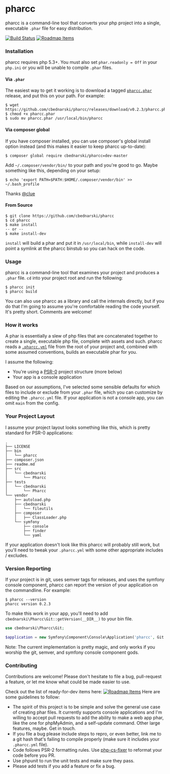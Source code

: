 # pharcc

pharcc is a command-line tool that converts your php project into a single, executable `.phar` file for easy distribution.

[![Build Status](https://travis-ci.org/cbednarski/pharcc.png?branch=master)](https://travis-ci.org/cbednarski/pharcc) [![Roadmap Items](https://badge.waffle.io/cbednarski/pharcc.png?label=ready)](https://waffle.io/cbednarski/pharcc)

### Installation

pharcc requires php 5.3+. You must also set `phar.readonly = Off` in your `php.ini` or you will be unable to compile `.phar` files.

#### Via `.phar`

The easiest way to get it working is to download a tagged [`pharcc.phar`](https://github.com/cbednarski/pharcc/releases) release, and put this on your path. For example:

    $ wget https://github.com/cbednarski/pharcc/releases/download/v0.2.3/pharcc.phar
    $ chmod +x pharcc.phar
    $ sudo mv pharcc.phar /usr/local/bin/pharcc

#### Via composer global

If you have composer installed, you can use composer's global install option instead (and this makes it easier to keep pharcc up-to-date):

    $ composer global require cbednarski/pharcc=dev-master

Add `~/.composer/vendor/bin/` to your path and you're good to go. Maybe something like this, depending on your setup:

    $ echo 'export PATH=$PATH:$HOME/.composer/vendor/bin' >> ~/.bash_profile

Thanks [@clue](https://github.com/clue)

#### From Source

    $ git clone https://github.com/cbednarski/pharcc
    $ cd pharcc
    $ make install
    -- or --
    $ make install-dev

`install` will build a phar and put it in `/usr/local/bin`, while `install-dev` will point a symlink at the pharcc binstub so you can hack on the code.

### Usage

pharcc is a command-line tool that examines your project and produces a `.phar` file. `cd` into your project root and run the following:

    $ pharcc init
    $ pharcc build

You can also use pharcc as a library and call the internals directly, but if you do that I'm going to assume you're comfortable reading the code yourself. It's pretty short. Comments are welcome!

### How it works

A phar is essentially a slew of php files that are concatenated together to create a single, executable php file, complete with assets and such. pharcc reads a [`.pharcc.yml`](https://github.com/cbednarski/pharcc/blob/master/src/cbednarski/Pharcc/Resources/pharcc.yml) file from the root of your project and, combined with some assumed conventions, builds an executable phar for you.

I assume the following:

- You're using a [PSR-0](https://github.com/php-fig/fig-standards/blob/master/accepted/PSR-0.md) project structure (more below)
- Your app is a console application

Based on our assumptions, I've selected some sensible defaults for which files to include or exclude from your `.phar` file, which you can customize by editing the `.pharcc.yml` file. If your application is not a console app, you can omit `main` from the config.

### Your Project Layout

I assume your project layout looks something like this, which is pretty standard for PSR-0 applications:

    .
    ├── LICENSE
    ├── bin
    │   └── pharcc
    ├── composer.json
    ├── readme.md
    ├── src
    │   └── cbednarski
    │       └── Pharcc
    ├── tests
    │   └── cbednarski
    │       └── Pharcc
    └── vendor
        ├── autoload.php
        ├── cbednarski
        │   └── fileutils
        ├── composer
        │   ├── ClassLoader.php
        └── symfony
            ├── console
            ├── finder
            └── yaml

If your application doesn't look like this pharcc will probably still work, but you'll need to tweak your `.pharcc.yml` with some other appropriate includes / excludes.

### Version Reporting

If your project is in git, uses semver tags for releases, and uses the symfony console component, pharcc can report the version of your application on the commandline. For example:

    $ pharcc --version
    pharcc version 0.2.3

To make this work in your app, you'll need to add `cbednarski\Pharcc\Git::getVersion(__DIR__)` to your bin file.

```php
use cbednarski\Pharcc\Git;

$application = new Symfony\Component\Console\Application('pharcc', Git::getVersion(__DIR__));
```

Note: The current implementation is pretty magic, and only works if you worship the git, semver, and symfony console component gods.

### Contributing

Contributions are welcome! Please don't hesitate to file a bug, pull-request a feature, or let me know what could be made easier to use.

Check out the list of ready-for-dev items here: [![Roadmap Items](https://badge.waffle.io/cbednarski/pharcc.png?label=ready)](https://waffle.io/cbednarski/pharcc) Here are some guidelines to follow:

- The spirit of this project is to be simple and solve the general use case of creating phar files. It currently supports console applications and I'm willing to accept pull requests to add the ability to make a web app phar, like the one for phpMyAdmin, and a self-update command. Other large features, maybe. Get in touch.
- If you file a bug please include steps to repro, or even better, link me to a git hash that's failing to compile properly (make sure it includes your `.pharcc.yml` file).
- Code follows PSR-2 formatting rules. Use [php-cs-fixer](https://github.com/fabpot/PHP-CS-Fixer) to reformat your code before you PR.
- Use phpunit to run the unit tests and make sure they pass.
- Please add tests if you add a feature or fix a bug.
